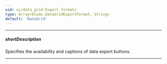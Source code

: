 ```yaml
---
uid: ui/data_grid:Export.formats
type: Array<Enums.DataGridExportFormat, String>
default: 'DataGrid'
---
```

---
##### shortDescription
Specifies the availability and captions of data export buttons.

---
